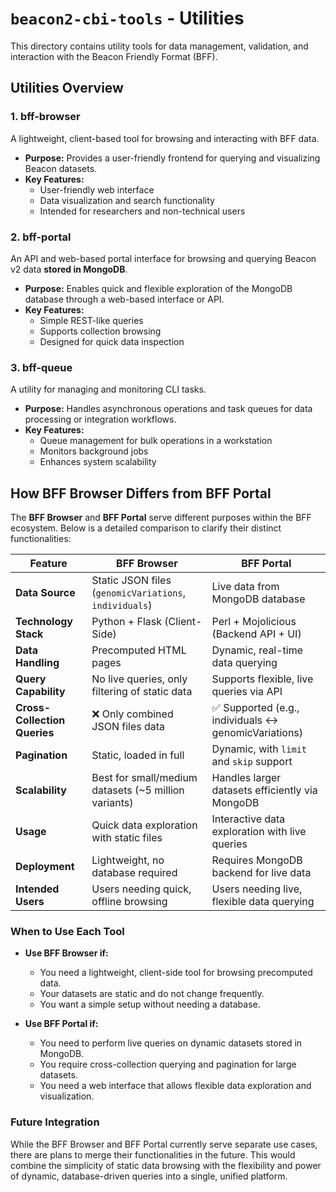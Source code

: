 # `beacon2-cbi-tools` - Utilities

This directory contains utility tools for data management, validation, and interaction with the Beacon Friendly Format (BFF).

## Utilities Overview

### 1. **bff-browser**
A lightweight, client-based tool for browsing and interacting with BFF data.

- **Purpose:** Provides a user-friendly frontend for querying and visualizing Beacon datasets.  
- **Key Features:**  
  - User-friendly web interface  
  - Data visualization and search functionality  
  - Intended for researchers and non-technical users  

### 2. **bff-portal**
An API and web-based portal interface for browsing and querying Beacon v2 data **stored in MongoDB**.

- **Purpose:** Enables quick and flexible exploration of the MongoDB database through a web-based interface or API.  
- **Key Features:**  
  - Simple REST-like queries  
  - Supports collection browsing  
  - Designed for quick data inspection  

### 3. **bff-queue**
A utility for managing and monitoring CLI tasks.

- **Purpose:** Handles asynchronous operations and task queues for data processing or integration workflows.  
- **Key Features:**  
  - Queue management for bulk operations in a workstation  
  - Monitors background jobs  
  - Enhances system scalability  

## How BFF Browser Differs from BFF Portal

The **BFF Browser** and **BFF Portal** serve different purposes within the BFF ecosystem. Below is a detailed comparison to clarify their distinct functionalities:

| Feature                      | **BFF Browser**                           | **BFF Portal**                        |
|------------------------------|-------------------------------------------|--------------------------------------|
| **Data Source**              | Static JSON files (`genomicVariations`, `individuals`) | Live data from MongoDB database |
| **Technology Stack**         | Python + Flask (Client-Side)              | Perl + Mojolicious (Backend API + UI) |
| **Data Handling**            | Precomputed HTML pages                    | Dynamic, real-time data querying     |
| **Query Capability**         | No live queries, only filtering of static data | Supports flexible, live queries via API |
| **Cross-Collection Queries** | ❌ Only combined JSON files data         | ✅ Supported (e.g., individuals ↔ genomicVariations) |
| **Pagination**               | Static, loaded in full                   | Dynamic, with `limit` and `skip` support |
| **Scalability**              | Best for small/medium datasets (~5 million variants) | Handles larger datasets efficiently via MongoDB |
| **Usage**                    | Quick data exploration with static files  | Interactive data exploration with live queries |
| **Deployment**               | Lightweight, no database required         | Requires MongoDB backend for live data |
| **Intended Users**           | Users needing quick, offline browsing     | Users needing live, flexible data querying |

### When to Use Each Tool

- **Use BFF Browser if:**  
  - You need a lightweight, client-side tool for browsing precomputed data.  
  - Your datasets are static and do not change frequently.  
  - You want a simple setup without needing a database.  

- **Use BFF Portal if:**  
  - You need to perform live queries on dynamic datasets stored in MongoDB.  
  - You require cross-collection querying and pagination for large datasets.  
  - You need a web interface that allows flexible data exploration and visualization.  

### Future Integration

While the BFF Browser and BFF Portal currently serve separate use cases, there are plans to merge their functionalities in the future. This would combine the simplicity of static data browsing with the flexibility and power of dynamic, database-driven queries into a single, unified platform.
